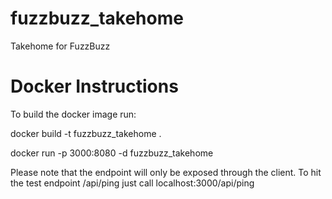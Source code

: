 # fuzzbuzz_takehome

Takehome for FuzzBuzz

# Docker Instructions

To build the docker image run:

docker build -t fuzzbuzz_takehome .


docker run -p 3000:8080 -d fuzzbuzz_takehome

Please note that the endpoint will only be exposed through the client. To hit the test endpoint /api/ping just call
localhost:3000/api/ping
